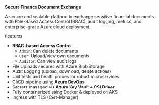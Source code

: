 **Secure Finance Document Exchange**

A secure and scalable platform to exchange sensitive financial documents with Role-Based Access Control (RBAC), audit logging, metrics, and enterprise-grade Azure cloud deployment.

Features

- **RBAC-based Access Control**
  - `Admin`: Can delete documents
  - `User`: Upload/view own documents
  - `Auditor`: Can view audit logs
- File Uploads secured with Azure Blob Storage
- Audit Logging (upload, download, delete actions)
- Unit tests and health probes for robust microservices
- CI/CD pipeline using **Azure DevOps**
- Secrets managed via **Azure Key Vault + CSI Driver**
- Fully containerized using Docker & deployed on AKS
- Ingress with TLS (Cert-Manager)
